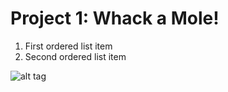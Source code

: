 # Project 1: Whack a Mole!

1. First ordered list item
2. Second ordered list item


![alt tag](https://github.com/ajchan11/projectOne/blob/master/wireFrame.png)

